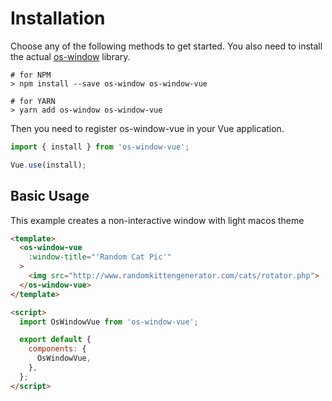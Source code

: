# Installation

Choose any of the following methods to get started. You also need to install the actual [os-window][os-window] library.

```shell
# for NPM
> npm install --save os-window os-window-vue

# for YARN
> yarn add os-window os-window-vue
```

Then you need to register os-window-vue in your Vue application.

```javascript
import { install } from 'os-window-vue';

Vue.use(install);
```

## Basic Usage

This example creates a non-interactive window with light macos theme


```html
<template>
  <os-window-vue
    :window-title="'Random Cat Pic'"
  >
    <img src="http://www.randomkittengenerator.com/cats/rotator.php">
  </os-window-vue>
</template>

<script>
  import OsWindowVue from 'os-window-vue';

  export default {
    components: {
      OsWindowVue,
    },
  };
</script>
```

[os-window]:https://github.com/benjaminsattler/os-window

